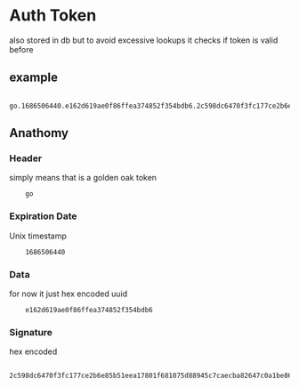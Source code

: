 # Auth Token
also stored in db but to avoid excessive lookups it checks if token is valid before

## example
```
    go.1686506440.e162d619ae0f86ffea374852f354bdb6.2c598dc6470f3fc177ce2b6e85b51eea17801f681075d88945c7caecba82647c0a1be860bbc863845f1920eff6475dc1c05b408c5bbd399813e96d2be15d2d04
```
## Anathomy
### Header
simply means that is a golden oak token
```
    go
```
### Expiration Date
Unix timestamp
```
    1686506440
```
### Data
for now it just hex encoded uuid
```
    e162d619ae0f86ffea374852f354bdb6
```
### Signature
hex encoded
```
    2c598dc6470f3fc177ce2b6e85b51eea17801f681075d88945c7caecba82647c0a1be860bbc863845f1920eff6475dc1c05b408c5bbd399813e96d2be15d2d04
```